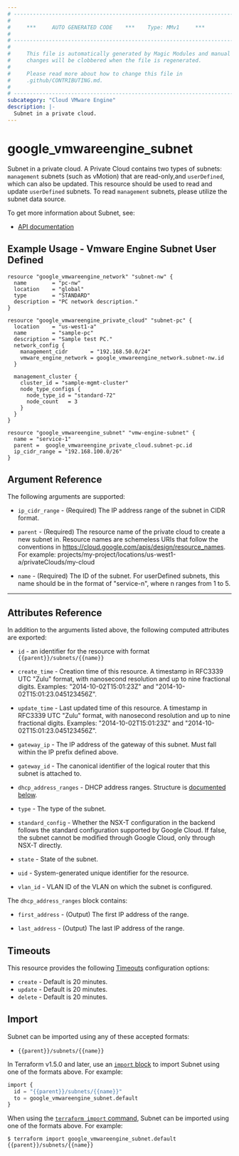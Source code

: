 ```yaml
---
# ----------------------------------------------------------------------------
#
#     ***     AUTO GENERATED CODE    ***    Type: MMv1     ***
#
# ----------------------------------------------------------------------------
#
#     This file is automatically generated by Magic Modules and manual
#     changes will be clobbered when the file is regenerated.
#
#     Please read more about how to change this file in
#     .github/CONTRIBUTING.md.
#
# ----------------------------------------------------------------------------
subcategory: "Cloud VMware Engine"
description: |-
  Subnet in a private cloud.
---
```


# google_vmwareengine_subnet

Subnet in a private cloud. A Private Cloud contains two types of subnets: `management` subnets (such as vMotion) that
are read-only,and `userDefined`, which can also be updated. This resource should be used to read and update `userDefined`
subnets. To read `management` subnets, please utilize the subnet data source.


To get more information about Subnet, see:

* [API documentation](https://cloud.google.com/vmware-engine/docs/reference/rest/v1/projects.locations.privateClouds.subnets)

## Example Usage - Vmware Engine Subnet User Defined


```hcl
resource "google_vmwareengine_network" "subnet-nw" {
  name        = "pc-nw"
  location    = "global"
  type        = "STANDARD"
  description = "PC network description."
}

resource "google_vmwareengine_private_cloud" "subnet-pc" {
  location    = "us-west1-a"
  name        = "sample-pc"
  description = "Sample test PC."
  network_config {
    management_cidr       = "192.168.50.0/24"
    vmware_engine_network = google_vmwareengine_network.subnet-nw.id
  }

  management_cluster {
    cluster_id = "sample-mgmt-cluster"
    node_type_configs {
      node_type_id = "standard-72"
      node_count   = 3
    }
  }
}

resource "google_vmwareengine_subnet" "vmw-engine-subnet" {
  name = "service-1"
  parent =  google_vmwareengine_private_cloud.subnet-pc.id
  ip_cidr_range = "192.168.100.0/26"
}
```

## Argument Reference

The following arguments are supported:


* `ip_cidr_range` -
  (Required)
  The IP address range of the subnet in CIDR format.

* `parent` -
  (Required)
  The resource name of the private cloud to create a new subnet in.
  Resource names are schemeless URIs that follow the conventions in https://cloud.google.com/apis/design/resource_names.
  For example: projects/my-project/locations/us-west1-a/privateClouds/my-cloud

* `name` -
  (Required)
  The ID of the subnet. For userDefined subnets, this name should be in the format of "service-n",
  where n ranges from 1 to 5.


- - -



## Attributes Reference

In addition to the arguments listed above, the following computed attributes are exported:

* `id` - an identifier for the resource with format `{{parent}}/subnets/{{name}}`

* `create_time` -
  Creation time of this resource.
  A timestamp in RFC3339 UTC "Zulu" format, with nanosecond resolution and
  up to nine fractional digits. Examples: "2014-10-02T15:01:23Z" and "2014-10-02T15:01:23.045123456Z".

* `update_time` -
  Last updated time of this resource.
  A timestamp in RFC3339 UTC "Zulu" format, with nanosecond resolution and up to nine
  fractional digits. Examples: "2014-10-02T15:01:23Z" and "2014-10-02T15:01:23.045123456Z".

* `gateway_ip` -
  The IP address of the gateway of this subnet. Must fall within the IP prefix defined above.

* `gateway_id` -
  The canonical identifier of the logical router that this subnet is attached to.

* `dhcp_address_ranges` -
  DHCP address ranges.
  Structure is [documented below](#nested_dhcp_address_ranges).

* `type` -
  The type of the subnet.

* `standard_config` -
  Whether the NSX-T configuration in the backend follows the standard configuration supported by Google Cloud.
  If false, the subnet cannot be modified through Google Cloud, only through NSX-T directly.

* `state` -
  State of the subnet.

* `uid` -
  System-generated unique identifier for the resource.

* `vlan_id` -
  VLAN ID of the VLAN on which the subnet is configured.


<a name="nested_dhcp_address_ranges"></a>The `dhcp_address_ranges` block contains:

* `first_address` -
  (Output)
  The first IP address of the range.

* `last_address` -
  (Output)
  The last IP address of the range.

## Timeouts

This resource provides the following
[Timeouts](https://developer.hashicorp.com/terraform/plugin/sdkv2/resources/retries-and-customizable-timeouts) configuration options:

- `create` - Default is 20 minutes.
- `update` - Default is 20 minutes.
- `delete` - Default is 20 minutes.

## Import


Subnet can be imported using any of these accepted formats:

* `{{parent}}/subnets/{{name}}`


In Terraform v1.5.0 and later, use an [`import` block](https://developer.hashicorp.com/terraform/language/import) to import Subnet using one of the formats above. For example:

```tf
import {
  id = "{{parent}}/subnets/{{name}}"
  to = google_vmwareengine_subnet.default
}
```

When using the [`terraform import` command](https://developer.hashicorp.com/terraform/cli/commands/import), Subnet can be imported using one of the formats above. For example:

```
$ terraform import google_vmwareengine_subnet.default {{parent}}/subnets/{{name}}
```
